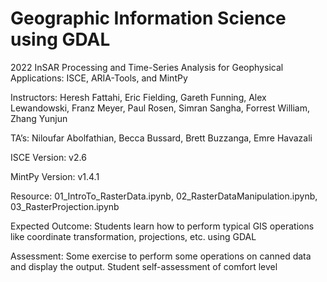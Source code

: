 # Geographic Information Science using GDAL
2022 InSAR Processing and Time-Series Analysis for Geophysical Applications: ISCE, ARIA-Tools, and MintPy

Instructors: Heresh Fattahi, Eric Fielding, Gareth Funning, Alex Lewandowski, Franz Meyer, Paul Rosen, Simran Sangha, Forrest William, Zhang Yunjun

TA’s: Niloufar Abolfathian, Becca Bussard, Brett Buzzanga, Emre Havazali

ISCE Version: v2.6

MintPy Version: v1.4.1

Resource: 01_IntroTo_RasterData.ipynb, 02_RasterDataManipulation.ipynb, 03_RasterProjection.ipynb

Expected Outcome: Students learn how to perform typical GIS operations like coordinate transformation, projections, etc. using GDAL

Assessment: Some exercise to perform some operations on canned data and display the output. Student self-assessment of comfort level

